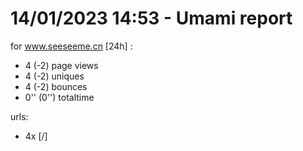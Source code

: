 # 14/01/2023 14:53 - Umami report
for www.seeseeme.cn [24h] :

 - 4 (-2) page views
 - 4 (-2) uniques
 - 4 (-2) bounces
 - 0'' (0'') totaltime


urls:
 - 4x [/]


